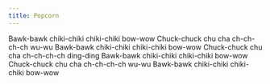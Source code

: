 ```yaml
---
title: Popcorn
---
```


Bawk-bawk chiki-chiki chiki-chiki bow-wow
Chuck-chuck chu cha ch-ch-ch-ch wu-wu
Bawk-bawk chiki-chiki chiki-chiki bow-wow
Chuck-chuck chu cha ch-ch-ch-ch ding-ding
Bawk-bawk chiki-chiki chiki-chiki bow-wow
Chuck-chuck chu cha ch-ch-ch-ch wu-wu
Bawk-bawk chiki-chiki chiki-chiki bow-wow
